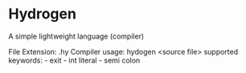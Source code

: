 # Hydrogen
A simple lightweight language (compiler) 


File Extension: .hy
Compiler usage: hydogen \<source file\>
supported keywords:
    - exit
    - int literal
    - semi colon
